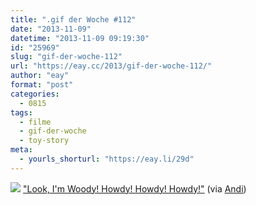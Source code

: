 ```yaml
---
title: ".gif der Woche #112"
date: "2013-11-09"
datetime: "2013-11-09 09:19:30"
id: "25969"
slug: "gif-der-woche-112"
url: "https://eay.cc/2013/gif-der-woche-112/"
author: "eay"
format: "post"
categories:
  - 0815
tags:
  - filme
  - gif-der-woche
  - toy-story
meta:
  - yourls_shorturl: "https://eay.li/29d"
---
```


![](https://eay.cc/uploads/2013/woodyshark.gif) ["Look, I'm Woody! Howdy! Howdy! Howdy!"](http://pixar.wikia.com/Mr._Shark) (via [Andi](http://www.andisblog.de/))
